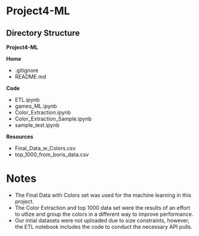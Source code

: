 # Project4-ML

## Directory Structure

**Project4-ML**

**Home**
- .gitignore
- README.md

**Code**
 - ETL.ipynb
 - games_ML.ipynb
 - Color_Extraction.ipynb
- Color_Extraction_Sample.ipynb
- sample_test.ipynb

**Resources**
- Final_Data_w_Colors.csv
- top_1000_from_boris_data.csv


# Notes
- The Final Data with Colors set was used for the machine learning in this project.
- The Color Extraction and top 1000 data set were the results of an effort to utlize and group the colors in a different way to improve performance.
- Our intial datasets were not uploaded due to size constraints, however, the ETL notebook includes the code to conduct the necessary API pulls.
